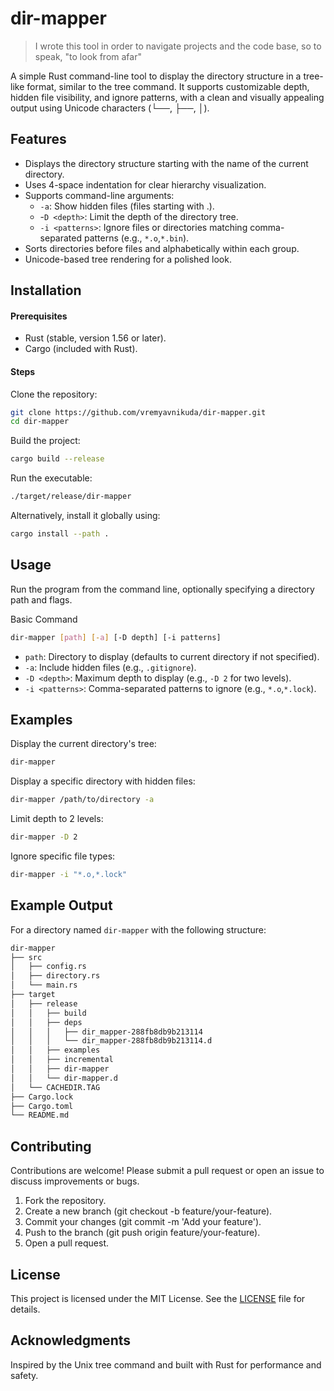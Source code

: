 # dir-mapper

>I wrote this tool in order to navigate projects and the code base, so to speak, "to look from afar"

A simple Rust command-line tool to display the directory structure in a tree-like format, similar to the tree command.
It supports customizable depth, hidden file visibility, and ignore patterns, with a clean and visually appealing output
using Unicode characters (└──, ├──, │).

## Features

- Displays the directory structure starting with the name of the current directory.
- Uses 4-space indentation for clear hierarchy visualization.
- Supports command-line arguments:
    - `-a`: Show hidden files (files starting with .).
    - -`D <depth>`: Limit the depth of the directory tree.
    - `-i <patterns>`: Ignore files or directories matching comma-separated patterns (e.g., `*.o`,`*.bin`).
- Sorts directories before files and alphabetically within each group.
- Unicode-based tree rendering for a polished look.

## Installation

#### Prerequisites

- Rust (stable, version 1.56 or later).
- Cargo (included with Rust).

#### Steps

Clone the repository:

```bash
git clone https://github.com/vremyavnikuda/dir-mapper.git
cd dir-mapper
```

Build the project:

```bash
cargo build --release
```

Run the executable:

```bash
./target/release/dir-mapper
```

Alternatively, install it globally using:

```bash
cargo install --path .
```

## Usage

Run the program from the command line, optionally specifying a directory path and flags.

Basic Command

```bash
dir-mapper [path] [-a] [-D depth] [-i patterns]
```

- `path`: Directory to display (defaults to current directory if not specified).
- `-a`: Include hidden files (e.g., `.gitignore`).
- `-D <depth>`: Maximum depth to display (e.g., `-D 2` for two levels).
- `-i <patterns>`: Comma-separated patterns to ignore (e.g., `*.o`,`*.lock`).

## Examples

Display the current directory's tree:

```bash
dir-mapper
```

Display a specific directory with hidden files:

```bash
dir-mapper /path/to/directory -a
```

Limit depth to 2 levels:

```bash
dir-mapper -D 2
```

Ignore specific file types:

```bash
dir-mapper -i "*.o,*.lock"
```

## Example Output

For a directory named `dir-mapper` with the following structure:

```bash
dir-mapper
├── src
│   ├── config.rs
│   ├── directory.rs
│   └── main.rs
├── target
│   ├── release
│   │   ├── build
│   │   ├── deps
│   │   │   ├── dir_mapper-288fb8db9b213114
│   │   │   └── dir_mapper-288fb8db9b213114.d
│   │   ├── examples
│   │   ├── incremental
│   │   ├── dir-mapper
│   │   └── dir-mapper.d
│   └── CACHEDIR.TAG
├── Cargo.lock
├── Cargo.toml
└── README.md
```

## Contributing

Contributions are welcome! Please submit a pull request or open an issue to discuss improvements or bugs.

1. Fork the repository.
2. Create a new branch (git checkout -b feature/your-feature).
3. Commit your changes (git commit -m 'Add your feature').
4. Push to the branch (git push origin feature/your-feature).
5. Open a pull request.

## License

This project is licensed under the MIT License. See the [LICENSE](LICENSE) file for details.

## Acknowledgments

Inspired by the Unix tree command and built with Rust for performance and safety.